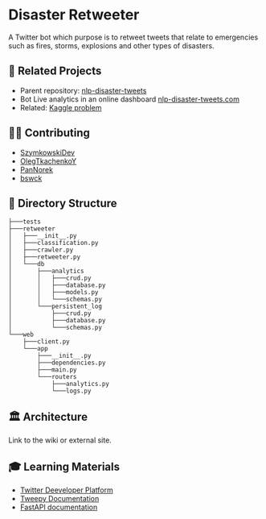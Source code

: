 
# Disaster Retweeter
A Twitter bot which purpose is to retweet tweets that relate to emergencies such as fires, storms, explosions and other types of disasters.

## 🔗 Related Projects 
* Parent repository: [nlp-disaster-tweets](https://github.com/SzymkowskiDev/nlp-disaster-tweets)
* Bot Live analytics in an online dashboard [nlp-disaster-tweets.com](https://nlp-disaster-tweets.herokuapp.com/)
* Related: [Kaggle problem](https://www.kaggle.com/competitions/nlp-getting-started/overview)

## 👨‍💻 Contributing
* [SzymkowskiDev](https://github.com/SzymkowskiDev)
* [OlegTkachenkoY](https://github.com/OlegTkachenkoY)
* [PanNorek](https://github.com/PanNorek)
* [bswck](https://github.com/bswck)


## 📂 Directory Structure
```
├───tests
├───retweeter
│   ├───__init__.py
│   ├───classification.py
│   ├───crawler.py
│   ├───retweeter.py
│   └───db
│       ├───analytics
│       │   ├───crud.py
│       │   ├───database.py
│       │   ├───models.py
│       │   └───schemas.py
│       └───persistent_log
│           ├───crud.py
│           ├───database.py
│           └───schemas.py
└───web
    ├───client.py
    └───app
        ├───__init__.py
        ├───dependencies.py
        ├───main.py
        └───routers
            ├───analytics.py
            └───logs.py

```

## 🏛️ Architecture
Link to the wiki or external site.

## 🎓 Learning Materials
* [Twitter Deeveloper Platform](https://developer.twitter.com/en/docs/twitter-api/getting-started/getting-access-to-the-twitter-api)
* [Tweepy Documentation](https://docs.tweepy.org/en/latest/)
* [FastAPI documentation](https://fastapi.tiangolo.com/)
